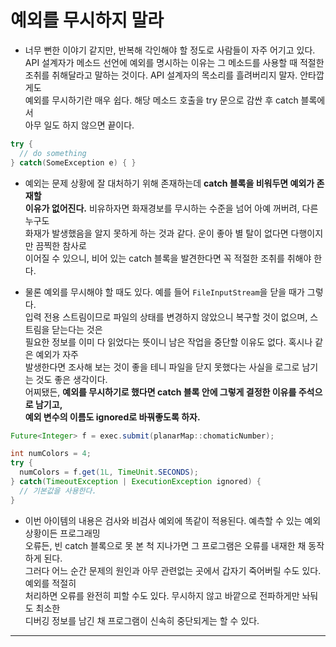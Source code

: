 # 예외를 무시하지 말라

- 너무 뻔한 이야기 같지만, 반복해 각인해야 할 정도로 사람들이 자주 어기고 있다.  
  API 설계자가 메소드 선언에 예외를 명시하는 이유는 그 메소드를 사용할 때 적절한  
  조취를 취해달라고 말하는 것이다. API 설계자의 목소리를 흘려버리지 말자. 안타깝게도  
  예외를 무시하기란 매우 쉽다. 해당 메소드 호출을 try 문으로 감싼 후 catch 블록에서  
  아무 일도 하지 않으면 끝이다.

```java
try {
  // do something
} catch(SomeException e) { }
```

- 예외는 문제 상황에 잘 대처하기 위해 존재하는데 **catch 블록을 비워두면 예외가 존재할**  
  **이유가 없어진다.** 비유하자면 화재경보를 무시하는 수준을 넘어 아예 꺼버려, 다른 누구도  
  화재가 발생했음을 알지 못하게 하는 것과 같다. 운이 좋아 별 탈이 없다면 다행이지만 끔찍한 참사로  
  이어질 수 있으니, 비어 있는 catch 블록을 발견한다면 꼭 적절한 조취를 취해야 한다.

- 물론 예외를 무시해야 할 때도 있다. 예를 들어 `FileInputStream`을 닫을 때가 그렇다.  
  입력 전용 스트림이므로 파일의 상태를 변경하지 않았으니 복구할 것이 없으며, 스트림을 닫는다는 것은  
  필요한 정보를 이미 다 읽었다는 뜻이니 남은 작업을 중단할 이유도 없다. 혹시나 같은 예외가 자주  
  발생한다면 조사해 보는 것이 좋을 테니 파일을 닫지 못했다는 사실을 로그로 남기는 것도 좋은 생각이다.  
  어찌됐든, **예외를 무시하기로 했다면 catch 블록 안에 그렇게 결정한 이유를 주석으로 남기고,**  
  **예외 변수의 이름도 ignored로 바꿔좋도록 하자.**

```java
Future<Integer> f = exec.submit(planarMap::chomaticNumber);

int numColors = 4;
try {
  numColors = f.get(1L, TimeUnit.SECONDS);
} catch(TimeoutException | ExecutionException ignored) {
  // 기본값을 사용한다.
}
```

- 이번 아이템의 내용은 검사와 비검사 예외에 똑같이 적용된다. 예측할 수 있는 예외 상황이든 프로그래밍  
  오류든, 빈 catch 블록으로 못 본 척 지나가면 그 프로그램은 오류를 내재한 채 동작하게 된다.  
  그러다 어느 순간 문제의 원인과 아무 관련없는 곳에서 갑자기 죽어버릴 수도 있다. 예외를 적절히  
  처리하면 오류를 완전히 피할 수도 있다. 무시하지 않고 바깥으로 전파하게만 놔둬도 최소한  
  디버깅 정보를 남긴 채 프로그램이 신속히 중단되게는 할 수 있다.

---

